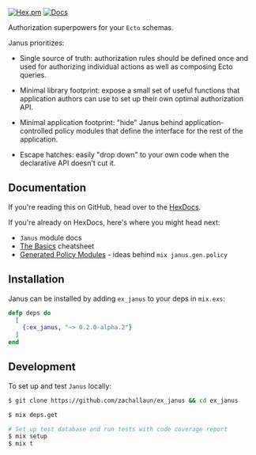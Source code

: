 [![Hex.pm](https://img.shields.io/hexpm/v/ex_janus.svg)](https://hex.pm/packages/ex_janus) [![Docs](https://img.shields.io/badge/hexdocs.pm-docs-8e7ce6.svg)](https://hexdocs.pm/ex_janus)

Authorization superpowers for your `Ecto` schemas.

Janus prioritizes:

* Single source of truth: authorization rules should be defined once and used for authorizing individual actions as well as composing Ecto queries.

* Minimal library footprint: expose a small set of useful functions that application authors can use to set up their own optimal authorization API.

* Minimal application footprint: "hide" Janus behind application- controlled policy modules that define the interface for the rest of the application.

* Escape hatches: easily "drop down" to your own code when the declarative API doesn't cut it.

## Documentation

If you're reading this on GitHub, head over to the [HexDocs](https://hexdocs.pm/ex_janus/Janus.html).

If you're already on HexDocs, here's where you might head next:

- `Janus` module docs
- [The Basics](basics.html) cheatsheet
- [Generated Policy Modules](generated_policy_modules.html) - ideas behind `mix janus.gen.policy`

## Installation

Janus can be installed by adding `ex_janus` to your deps in `mix.exs`:

```elixir
defp deps do
  [
    {:ex_janus, "~> 0.2.0-alpha.2"}
  ]
end
```

## Development

To set up and test `Janus` locally:

```bash
$ git clone https://github.com/zachallaun/ex_janus && cd ex_janus

$ mix deps.get

# Set up test database and run tests with code coverage report
$ mix setup
$ mix t
```
